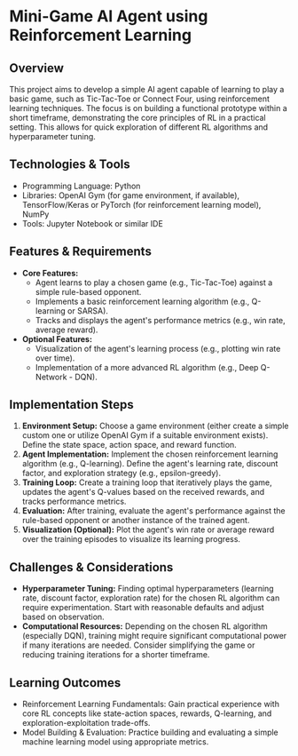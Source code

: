 # Mini-Game AI Agent using Reinforcement Learning

## Overview
This project aims to develop a simple AI agent capable of learning to play a basic game, such as Tic-Tac-Toe or Connect Four, using reinforcement learning techniques.  The focus is on building a functional prototype within a short timeframe, demonstrating the core principles of RL in a practical setting.  This allows for quick exploration of different RL algorithms and hyperparameter tuning.

## Technologies & Tools
- Programming Language: Python
- Libraries:  OpenAI Gym (for game environment, if available), TensorFlow/Keras or PyTorch (for reinforcement learning model), NumPy
- Tools: Jupyter Notebook or similar IDE

## Features & Requirements
- **Core Features:**
    - Agent learns to play a chosen game (e.g., Tic-Tac-Toe) against a simple rule-based opponent.
    - Implements a basic reinforcement learning algorithm (e.g., Q-learning or SARSA).
    - Tracks and displays the agent's performance metrics (e.g., win rate, average reward).
- **Optional Features:**
    - Visualization of the agent's learning process (e.g., plotting win rate over time).
    - Implementation of a more advanced RL algorithm (e.g., Deep Q-Network - DQN).


## Implementation Steps
1. **Environment Setup:** Choose a game environment (either create a simple custom one or utilize OpenAI Gym if a suitable environment exists). Define the state space, action space, and reward function.
2. **Agent Implementation:** Implement the chosen reinforcement learning algorithm (e.g., Q-learning). Define the agent's learning rate, discount factor, and exploration strategy (e.g., epsilon-greedy).
3. **Training Loop:** Create a training loop that iteratively plays the game, updates the agent's Q-values based on the received rewards, and tracks performance metrics.
4. **Evaluation:** After training, evaluate the agent's performance against the rule-based opponent or another instance of the trained agent.
5. **Visualization (Optional):** Plot the agent's win rate or average reward over the training episodes to visualize its learning progress.


## Challenges & Considerations
- **Hyperparameter Tuning:** Finding optimal hyperparameters (learning rate, discount factor, exploration rate) for the chosen RL algorithm can require experimentation.  Start with reasonable defaults and adjust based on observation.
- **Computational Resources:** Depending on the chosen RL algorithm (especially DQN), training might require significant computational power if many iterations are needed. Consider simplifying the game or reducing training iterations for a shorter timeframe.


## Learning Outcomes
- Reinforcement Learning Fundamentals: Gain practical experience with core RL concepts like state-action spaces, rewards, Q-learning, and exploration-exploitation trade-offs.
- Model Building & Evaluation: Practice building and evaluating a simple machine learning model using appropriate metrics.

